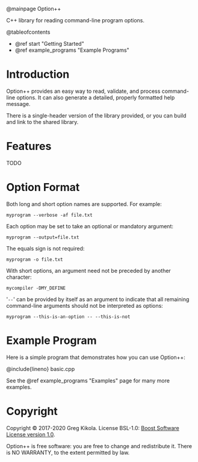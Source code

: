@mainpage Option++

C++ library for reading command-line program options.

@tableofcontents

- @ref start "Getting Started"
- @ref example_programs "Example Programs"


# Introduction

Option++ provides an easy way to read, validate, and process
command-line options. It can also generate a detailed, properly
formatted help message.

There is a single-header version of the library provided, or you can
build and link to the shared library.


# Features

TODO


# Option Format

Both long and short option names are supported. For example:
```
myprogram --verbose -af file.txt
```
Each option may be set to take an optional or mandatory argument:
```
myprogram --output=file.txt
```
The equals sign is not required:
```
myprogram -o file.txt
```
With short options, an argument need not be preceded by another
character:
```
mycompiler -DMY_DEFINE
```

'`--`' can be provided by itself as an argument to indicate that all
remaining command-line arguments should not be interpreted as options:
```
myprogram --this-is-an-option -- --this-is-not
```


# Example Program

Here is a simple program that demonstrates how you can use Option++:

@include{lineno} basic.cpp

See the @ref example_programs "Examples" page for many more examples.


# Copyright

Copyright &copy; 2017-2020 Greg Kikola. License BSL-1.0:
[Boost Software License
version 1.0](https://www.boost.org/LICENSE_1_0.txt).

Option++ is free software: you are free to change and redistribute
it. There is NO WARRANTY, to the extent permitted by law.
